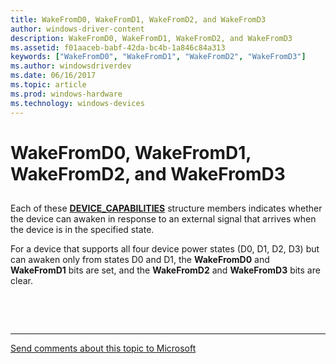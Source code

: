 ```yaml
---
title: WakeFromD0, WakeFromD1, WakeFromD2, and WakeFromD3
author: windows-driver-content
description: WakeFromD0, WakeFromD1, WakeFromD2, and WakeFromD3
ms.assetid: f01aaceb-babf-42da-bc4b-1a846c84a313
keywords: ["WakeFromD0", "WakeFromD1", "WakeFromD2", "WakeFromD3"]
ms.author: windowsdriverdev
ms.date: 06/16/2017
ms.topic: article
ms.prod: windows-hardware
ms.technology: windows-devices
---
```


# WakeFromD0, WakeFromD1, WakeFromD2, and WakeFromD3


## <a href="" id="ddk-wakefromd0-wakefromd1-wakefromd2-and-wakefromd3-kg"></a>


Each of these [**DEVICE\_CAPABILITIES**](https://msdn.microsoft.com/library/windows/hardware/ff543095) structure members indicates whether the device can awaken in response to an external signal that arrives when the device is in the specified state.

For a device that supports all four device power states (D0, D1, D2, D3) but can awaken only from states D0 and D1, the **WakeFromD0** and **WakeFromD1** bits are set, and the **WakeFromD2** and **WakeFromD3** bits are clear.

 

 


--------------------
[Send comments about this topic to Microsoft](mailto:wsddocfb@microsoft.com?subject=Documentation%20feedback%20%5Bkernel\kernel%5D:%20WakeFromD0,%20WakeFromD1,%20WakeFromD2,%20and%20WakeFromD3%20%20RELEASE:%20%286/14/2017%29&body=%0A%0APRIVACY%20STATEMENT%0A%0AWe%20use%20your%20feedback%20to%20improve%20the%20documentation.%20We%20don't%20use%20your%20email%20address%20for%20any%20other%20purpose,%20and%20we'll%20remove%20your%20email%20address%20from%20our%20system%20after%20the%20issue%20that%20you're%20reporting%20is%20fixed.%20While%20we're%20working%20to%20fix%20this%20issue,%20we%20might%20send%20you%20an%20email%20message%20to%20ask%20for%20more%20info.%20Later,%20we%20might%20also%20send%20you%20an%20email%20message%20to%20let%20you%20know%20that%20we've%20addressed%20your%20feedback.%0A%0AFor%20more%20info%20about%20Microsoft's%20privacy%20policy,%20see%20http://privacy.microsoft.com/default.aspx. "Send comments about this topic to Microsoft")


